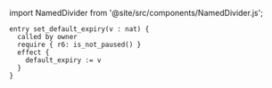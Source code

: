 import NamedDivider from '@site/src/components/NamedDivider.js';

<NamedDivider title="Code" width="1.5"/>

```archetype
entry set_default_expiry(v : nat) {
  called by owner
  require { r6: is_not_paused() }
  effect {
    default_expiry := v
  }
}
```